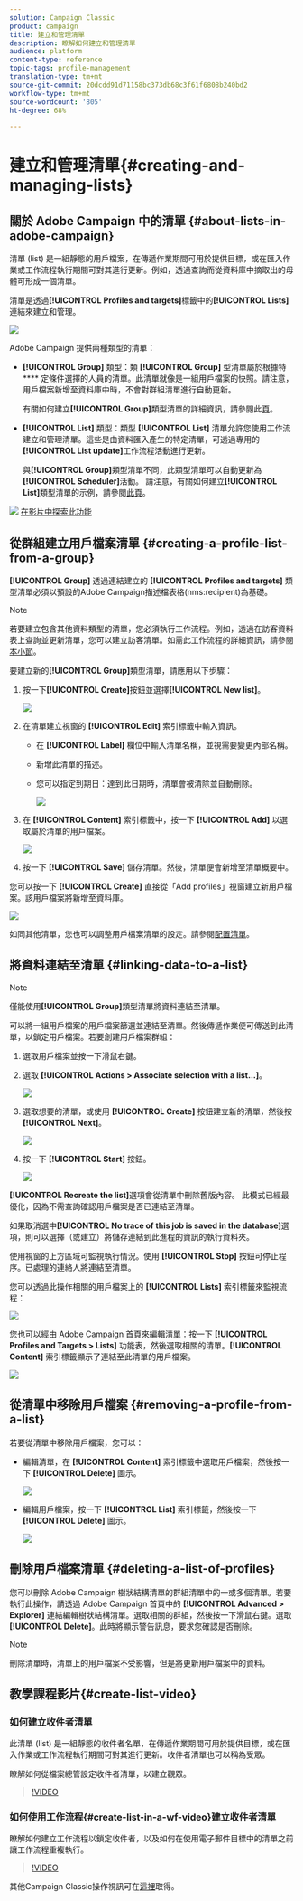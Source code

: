 ```yaml
---
solution: Campaign Classic
product: campaign
title: 建立和管理清單
description: 瞭解如何建立和管理清單
audience: platform
content-type: reference
topic-tags: profile-management
translation-type: tm+mt
source-git-commit: 20dcdd91d71158bc373db68c3f61f6808b240bd2
workflow-type: tm+mt
source-wordcount: '805'
ht-degree: 68%

---
```



# 建立和管理清單{#creating-and-managing-lists}

## 關於 Adobe Campaign 中的清單 {#about-lists-in-adobe-campaign}

清單 (list) 是一組靜態的用戶檔案，在傳遞作業期間可用於提供目標，或在匯入作業或工作流程執行期間可對其進行更新。例如，透過查詢而從資料庫中摘取出的母體可形成一個清單。

清單是透過&#x200B;**[!UICONTROL Profiles and targets]**&#x200B;標籤中的&#x200B;**[!UICONTROL Lists]**&#x200B;連結來建立和管理。

![](assets/s_ncs_user_interface_group_link.png)

Adobe Campaign 提供兩種類型的清單：

* **[!UICONTROL Group]** 類型：類 **[!UICONTROL Group]** 型清單屬於根據特 **** 定條件選擇的人員的清單。此清單就像是一組用戶檔案的快照。請注意，用戶檔案新增至資料庫中時，不會對群組清單進行自動更新。

   有關如何建立&#x200B;**[!UICONTROL Group]**&#x200B;類型清單的詳細資訊，請參閱此[頁](#creating-a-profile-list-from-a-group)。

* **[!UICONTROL List]** 類型：類型 **[!UICONTROL List]** 清單允許您使用工作流建立和管理清單。這些是由資料匯入產生的特定清單，可透過專用的&#x200B;**[!UICONTROL List update]**&#x200B;工作流程活動進行更新。

   與&#x200B;**[!UICONTROL Group]**&#x200B;類型清單不同，此類型清單可以自動更新為&#x200B;**[!UICONTROL Scheduler]**&#x200B;活動。 請注意，有關如何建立&#x200B;**[!UICONTROL List]**&#x200B;類型清單的示例，請參閱[此頁](../../workflow/using/list-update.md)。

![](assets/do-not-localize/how-to-video.png) [在影片中探索此功能](#create-list-video)

## 從群組建立用戶檔案清單 {#creating-a-profile-list-from-a-group}

**[!UICONTROL Group]** 透過連結建立的 **[!UICONTROL Profiles and targets]** 類型清單必須以預設的Adobe Campaign描述檔表格(nms:recipient)為基礎。

>[!NOTE]
>
>若要建立包含其他資料類型的清單，您必須執行工作流程。例如，透過在訪客資料表上查詢並更新清單，您可以建立訪客清單。如需此工作流程的詳細資訊，請參閱[本小節](../../workflow/using/about-workflows.md)。

要建立新的&#x200B;**[!UICONTROL Group]**&#x200B;類型清單，請應用以下步驟：

1. 按一下&#x200B;**[!UICONTROL Create]**&#x200B;按鈕並選擇&#x200B;**[!UICONTROL New list]**。

   ![](assets/s_ncs_user_new_group.png)

1. 在清單建立視窗的 **[!UICONTROL Edit]** 索引標籤中輸入資訊。

   * 在 **[!UICONTROL Label]** 欄位中輸入清單名稱，並視需要變更內部名稱。
   * 新增此清單的描述。
   * 您可以指定到期日：達到此日期時，清單會被清除並自動刪除。

      ![](assets/list_expiration_date.png)

1. 在 **[!UICONTROL Content]** 索引標籤中，按一下 **[!UICONTROL Add]** 以選取屬於清單的用戶檔案。

   ![](assets/s_ncs_user_add_group.png)

1. 按一下 **[!UICONTROL Save]** 儲存清單。然後，清單便會新增至清單概要中。

您可以按一下 **[!UICONTROL Create]** 直接從「Add profiles」視窗建立新用戶檔案。該用戶檔案將新增至資料庫。

![](assets/s_ncs_user_new_recipient_from_group.png)

如同其他清單，您也可以調整用戶檔案清單的設定。請參閱[配置清單](../../platform/using/adobe-campaign-workspace.md#configuring-lists)。

## 將資料連結至清單 {#linking-data-to-a-list}

>[!NOTE]
>
>僅能使用&#x200B;**[!UICONTROL Group]**&#x200B;類型清單將資料連結至清單。

可以將一組用戶檔案的用戶檔案篩選並連結至清單。然後傳遞作業便可傳送到此清單，以鎖定用戶檔案。若要創建用戶檔案群組：

1. 選取用戶檔案並按一下滑鼠右鍵。
1. 選取 **[!UICONTROL Actions > Associate selection with a list...]**。

   ![](assets/s_ncs_user_add_selection_to_group.png)

1. 選取想要的清單，或使用 **[!UICONTROL Create]** 按鈕建立新的清單，然後按 **[!UICONTROL Next]**。

   ![](assets/s_ncs_user_add_selection_to_group_2.png)

1. 按一下 **[!UICONTROL Start]** 按鈕。

   ![](assets/s_ncs_user_add_selection_to_group_3.png)

**[!UICONTROL Recreate the list]**&#x200B;選項會從清單中刪除舊版內容。 此模式已經最優化，因為不需查詢確認用戶檔案是否已連結至清單。

如果取消選中&#x200B;**[!UICONTROL No trace of this job is saved in the database]**&#x200B;選項，則可以選擇（或建立）將儲存連結到此進程的資訊的執行資料夾。

使用視窗的上方區域可監視執行情況。使用 **[!UICONTROL Stop]** 按鈕可停止程序。已處理的連絡人將連結至清單。

您可以透過此操作相關的用戶檔案上的 **[!UICONTROL Lists]** 索引標籤來監視流程：

![](assets/s_ncs_user_add_selection_to_group_4.png)

您也可以經由 Adobe Campaign 首頁來編輯清單：按一下 **[!UICONTROL Profiles and Targets > Lists]** 功能表，然後選取相關的清單。**[!UICONTROL Content]** 索引標籤顯示了連結至此清單的用戶檔案。

![](assets/s_ncs_user_add_selection_to_group_5.png)

## 從清單中移除用戶檔案 {#removing-a-profile-from-a-list}

若要從清單中移除用戶檔案，您可以：

* 編輯清單，在 **[!UICONTROL Content]** 索引標籤中選取用戶檔案，然後按一下 **[!UICONTROL Delete]** 圖示。

   ![](assets/list_remove_a_recipient.png)

* 編輯用戶檔案，按一下 **[!UICONTROL List]** 索引標籤，然後按一下 **[!UICONTROL Delete]** 圖示。

   ![](assets/recipient_remove_a_list.png)

## 刪除用戶檔案清單 {#deleting-a-list-of-profiles}

您可以刪除 Adobe Campaign 樹狀結構清單的群組清單中的一或多個清單。若要執行此操作，請透過 Adobe Campaign 首頁中的 **[!UICONTROL Advanced > Explorer]** 連結編輯樹狀結構清單。選取相關的群組，然後按一下滑鼠右鍵。選取 **[!UICONTROL Delete]**。此時將顯示警告訊息，要求您確認是否刪除。

>[!NOTE]
>
>刪除清單時，清單上的用戶檔案不受影響，但是將更新用戶檔案中的資料。

## 教學課程影片{#create-list-video}

### 如何建立收件者清單

此清單 (list) 是一組靜態的收件者名單，在傳遞作業期間可用於提供目標，或在匯入作業或工作流程執行期間可對其進行更新。收件者清單也可以稱為受眾。

瞭解如何從檔案總管設定收件者清單，以建立觀眾。

>[!VIDEO](https://video.tv.adobe.com/v/25602/quality=12)

### 如何使用工作流程{#create-list-in-a-wf-video}建立收件者清單

瞭解如何建立工作流程以鎖定收件者，以及如何在使用電子郵件目標中的清單之前讓工作流程重複執行。

>[!VIDEO](https://video.tv.adobe.com/v/25603?quality=12)

其他Campaign Classic操作視訊可在[這裡](https://experienceleague.adobe.com/docs/campaign-classic-learn/tutorials/overview.html?lang=zh-Hant)取得。
